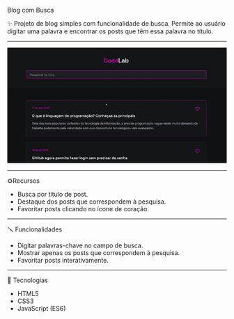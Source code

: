 Blog com Busca

✨ Projeto de blog simples com funcionalidade de busca. Permite ao usuário digitar uma palavra e encontrar os posts que têm essa palavra no título.

---

<div align="center">
  <img src="./assets/demo01.gif" alt="Demo Lista de Compras" width="700">
</div>

---

⚙️Recursos

 - Busca por título de post.
 - Destaque dos posts que correspondem à pesquisa.
 - Favoritar posts clicando no ícone de coração.

---

🪛 Funcionalidades

 - Digitar palavras-chave no campo de busca.
 - Mostrar apenas os posts que correspondem à pesquisa.
 - Favoritar posts interativamente.

---

🌟 Tecnologias

 - HTML5
 - CSS3
 - JavaScript (ES6)

   
